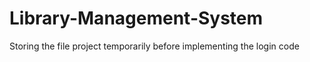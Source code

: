 # Library-Management-System
Storing the file project temporarily before implementing the login code 
